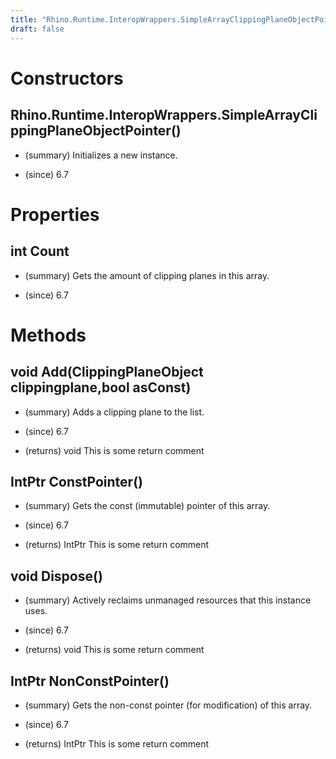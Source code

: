 ```yaml
---
title: "Rhino.Runtime.InteropWrappers.SimpleArrayClippingPlaneObjectPointer"
draft: false
---
```


# Constructors
## Rhino.Runtime.InteropWrappers.SimpleArrayClippingPlaneObjectPointer()
- (summary) 
     Initializes a new  instance.
     
- (since) 6.7
# Properties
## int Count
- (summary) 
     Gets the amount of clipping planes in this array.
     
- (since) 6.7
# Methods
## void Add(ClippingPlaneObject clippingplane,bool asConst)
- (summary) 
     Adds a clipping plane to the list.
     
- (since) 6.7
- (returns) void This is some return comment
## IntPtr ConstPointer()
- (summary) 
     Gets the const (immutable) pointer of this array.
     
- (since) 6.7
- (returns) IntPtr This is some return comment
## void Dispose()
- (summary) 
     Actively reclaims unmanaged resources that this instance uses.
     
- (since) 6.7
- (returns) void This is some return comment
## IntPtr NonConstPointer()
- (summary) 
     Gets the non-const pointer (for modification) of this array.
     
- (since) 6.7
- (returns) IntPtr This is some return comment
